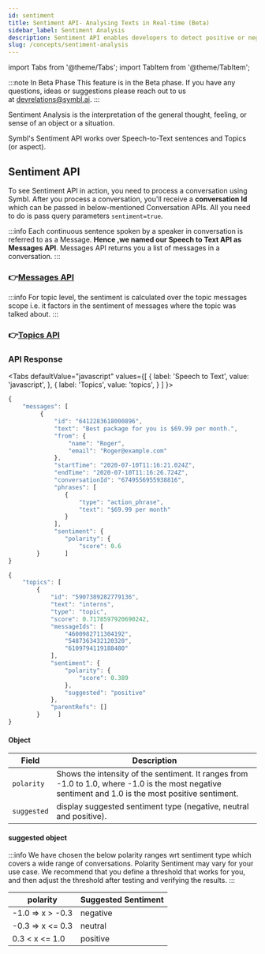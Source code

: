 ```yaml
---
id: sentiment
title: Sentiment API- Analysing Texts in Real-time (Beta)
sidebar_label: Sentiment Analysis
description: Sentiment API enables developers to detect positive or negative sentiment from conversations in real-time. Learn more.
slug: /concepts/sentiment-analysis
---
```


import Tabs from '@theme/Tabs';
import TabItem from '@theme/TabItem';

:::note In Beta Phase
This feature is in the Beta phase. If you have any questions, ideas or suggestions please reach out to us at devrelations@symbl.ai.
:::

Sentiment Analysis is the interpretation of the general thought, feeling, or sense of an object or a situation.

Symbl's Sentiment API works over Speech-to-Text sentences and Topics (or aspect).

<div style={{textAlign: 'center'}}>

<!-- ![Speech to text](/img/sentiment.png) -->

</div>


## Sentiment API

To see Sentiment API in action, you need to process a conversation using Symbl. After you process a conversation, you'll receive a **conversation Id** which can be passed in below-mentioned Conversation APIs. All you need to do is pass query parameters `sentiment=true`.

:::info
Each continuous sentence spoken by a speaker in conversation is referred to as a Message. **Hence ,we named our Speech to Text API as Messages API**. Messages API returns you a list of messages in a conversation.
:::

### 👉[Messages API](/docs/conversation-api/messages)

:::info
For topic level, the sentiment is calculated over the topic messages scope i.e. it factors in the sentiment of messages where the topic was talked about.
:::


### 👉[Topics API](/docs/conversation-api/get-topics)

### API Response

<Tabs
  defaultValue="javascript"
  values={[
    { label: 'Speech to Text', value: 'javascript', },
    { label: 'Topics', value: 'topics', }
  ]
}>

<TabItem value="javascript">

```js
{
    "messages": [
         {
             "id": "6412283618000896",
             "text": "Best package for you is $69.99 per month.",
             "from": {
                 "name": "Roger",
                 "email": "Roger@example.com"
             },
             "startTime": "2020-07-10T11:16:21.024Z",
             "endTime": "2020-07-10T11:16:26.724Z",
             "conversationId": "6749556955938816",
             "phrases": [
                {
                    "type": "action_phrase",
                    "text": "$69.99 per month"
                }
             ],
             "sentiment": {
                "polarity": {
                    "score": 0.6
        }       ]
}
```
</TabItem>
<TabItem value="topics">

```js
{
    "topics": [
        {
            "id": "5907389282779136",
            "text": "interns",
            "type": "topic",
            "score": 0.7178597920690242,
            "messageIds": [
                "4600982711304192",
                "5487363432120320",
                "6109794119188480"
            ],
            "sentiment": {
                "polarity": {
                    "score": 0.389
                },
                "suggested": "positive"
            },
            "parentRefs": []
        }     ]
}
```

</TabItem>
</Tabs>

#### Object

|       Field      | Description                                                        |
|------------------|--------------------------------------------------------------------|
| ```polarity```   | Shows the intensity of the sentiment. It ranges from -1.0 to 1.0, where -1.0 is the most negative sentiment and 1.0 is the most positive sentiment.                    |
| ```suggested``` | display suggested sentiment type (negative, neutral and positive). |

#### suggested object

:::info
We have chosen the below polarity ranges wrt sentiment type which covers a wide range of conversations.
Polarity Sentiment may vary for your use case. We recommend that you define a threshold that works for you, and then adjust the threshold after testing and verifying the results.
:::


| polarity         | Suggested Sentiment |
|------------------|---------------------|
| -1.0 => x > -0.3 | negative            |
| -0.3 => x <= 0.3  | neutral             |
| 0.3 < x <= 1.0   | positive            |
